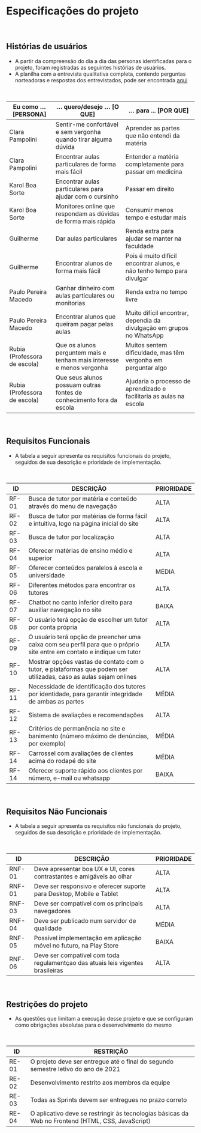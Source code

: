 # Especificações do projeto
<br>

## Histórias de usuários
- A partir da compreensão do dia a dia das personas identificadas para o projeto, foram registradas as seguintes histórias de usuários.
- A planilha com a entrevista qualitativa completa, contendo perguntas norteadoras e respostas dos entrevistados, pode ser encontrada [aqui](https://sgapucminasbr-my.sharepoint.com/:x:/g/personal/1359546_sga_pucminas_br/EXhho_ai33lMp8YnouTwlA8BYv1ZPWY553F2Iy1RXnHhfA?e=AfuvgX)
<br>

| Eu como …[PERSONA]           | … quero/desejo … [O QUE]                                              | … para ... [POR QUE]                                                   |
|------------------------------|-----------------------------------------------------------------------|------------------------------------------------------------------------|
| Clara Pampolini              | Sentir-me confortável e sem vergonha quando tirar alguma dúvida       | Aprender as partes que não entendi da matéria                          |
| Clara Pampolini              | Encontrar aulas particulares de forma mais fácil                      | Entender a matéria completamente para passar em medicina               |
| Karol Boa Sorte              | Encontrar aulas particulares para ajudar com o cursinho               | Passar em direito                                                      |
| Karol Boa Sorte              | Monitores online que respondam as dúvidas de forma mais rápida        | Consumir menos tempo e estudar mais                                    |
| Guilherme                    | Dar aulas particulares                                                | Renda extra para ajudar se manter na faculdade                         |
| Guilherme                    | Encontrar alunos de forma mais fácil                                  | Pois é muito difícil encontrar alunos, e não tenho tempo para divulgar |
| Paulo Pereira Macedo         | Ganhar dinheiro com aulas particulares ou monitorias                  | Renda extra no tempo livre                                             |
| Paulo Pereira Macedo         | Encontrar alunos que queiram pagar pelas aulas                        | Muito difícil encontrar, dependia da divulgação em grupos no WhatsApp  |
| Rubia (Professora de escola) | Que os alunos perguntem mais e tenham mais interesse e menos vergonha | Muitos sentem dificuldade, mas têm vergonha em perguntar algo          |
| Rubia (Professora de escola) | Que seus alunos possuam outras fontes de conhecimento fora da escola  | Ajudaria o processo de aprendizado e facilitaria as aulas na escola    |
<br>

## Requisitos Funcionais
- A tabela a seguir apresenta os requisitos funcionais do projeto, seguidos de sua descrição e prioridade de implementação.
<br>

| ID    | DESCRIÇÃO                                                                                                              | PRIORIDADE |
|-------|------------------------------------------------------------------------------------------------------------------------|------------|
| RF-01 | Busca de tutor por matéria e conteúdo através do menu de navegação                                                     | ALTA       |
| RF-02 | Busca de tutor por matérias de forma fácil e intuitiva, logo na página inicial do site                                 | ALTA       |
| RF-03 | Busca de tutor por localização                                                                                         | ALTA       |
| RF-04 | Oferecer matérias de ensino médio e superior                                                                           | ALTA       |
| RF-05 | Oferecer conteúdos paralelos à escola e universidade                                                                   | MÉDIA      |
| RF-06 | Diferentes métodos para encontrar os tutores                                                                           | ALTA       |
| RF-07 | Chatbot no canto inferior direito para auxiliar navegação no site                                                      | BAIXA      |
| RF-08 | O usuário terá opção de escolher um tutor por conta própria                                                            | ALTA       |
| RF-09 | O usuário terá opção de preencher uma caixa com seu perfil para que o próprio site entre em contato e indique um tutor | ALTA       |
| RF-10 | Mostrar opções vastas de contato com o tutor, e plataformas que podem ser utilizadas, caso as aulas sejam onlines      | ALTA       |
| RF-11 | Necessidade de identificação dos tutores por identidade, para garantir integridade de ambas as partes                  | MÉDIA      |
| RF-12 | Sistema de avaliações e recomendações                                                                                  | ALTA       |
| RF-13 | Critérios de permanência no site e banimento (número máximo de denúncias, por exemplo)                                 | MÉDIA      |
| RF-14 | Carrossel com avaliações de clientes acima do rodapé do site                                                           | MÉDIA      |
| RF-14 | Oferecer suporte rápido aos clientes por número, e-mail ou whatsapp                                                    | BAIXA      |
<br>

## Requisitos Não Funcionais
- A tabela a seguir apresenta os requisitos não funcionais do projeto, seguidos de sua descrição e prioridade de implementação.
<br>

| ID     | DESCRIÇÃO                                                                       | PRIORIDADE |
|--------|---------------------------------------------------------------------------------|------------|
| RNF-01 | Deve apresentar boa UX e UI, cores contrastantes e amigáveis ao olhar           | ALTA       |
| RNF-01 | Deve ser responsivo e oferecer suporte para Desktop, Mobile e Tablet            | ALTA       |
| RNF-03 | Deve ser compatível com os principais navegadores                               | ALTA       |
| RNF-04 | Deve ser publicado num servidor de qualidade                                    | MÉDIA      |
| RNF-05 | Possível implementação em aplicação móvel no futuro, na Play Store              | BAIXA      |
| RNF-06 | Deve ser compatível com toda regulamentçao das atuais leis vigentes brasileiras | ALTA       |
<br>

## Restrições do projeto
- As questões que limitam a execução desse projeto e que se configuram como obrigações absolutas para o desenvolvimento do mesmo
<br>

| ID    | RESTRIÇÃO                                                                                         |
|-------|---------------------------------------------------------------------------------------------------|
| RE-01 | O projeto deve ser entregue até o final do segundo semestre letivo do ano de 2021                 |
| RE-02 | Desenvolvimento restrito aos membros da equipe                                                    |
| RE-03 | Todas as Sprints devem ser entregues no prazo correto                                             |
| RE-04 | O aplicativo deve se restringir às tecnologias básicas da Web no Frontend (HTML, CSS, JavaScript) |
<br>
